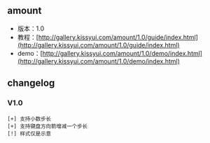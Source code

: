 ## amount

* 版本：1.0
* 教程：[http://gallery.kissyui.com/amount/1.0/guide/index.html](http://gallery.kissyui.com/amount/1.0/guide/index.html)
* demo：[http://gallery.kissyui.com/amount/1.0/demo/index.html](http://gallery.kissyui.com/amount/1.0/demo/index.html)

## changelog

### V1.0

    [+] 支持小数步长
	[+] 支持键盘方向箭增减一个步长
	[!] 样式仅是示意




